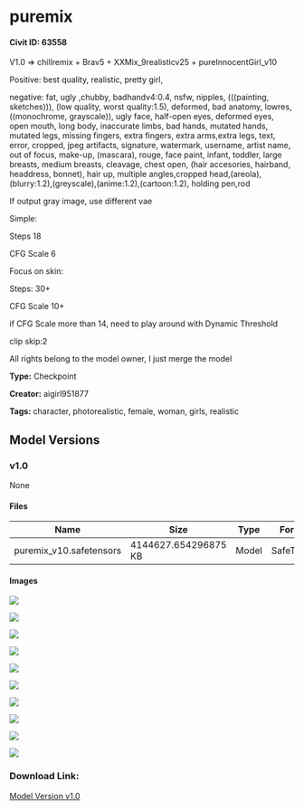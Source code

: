 # puremix

#### Civit ID: 63558

<p>V1.0 =&gt; chillremix + Brav5 + XXMix_9realisticv25 + pureInnocentGirl_v10</p><p></p><p>Positive: best quality, realistic, pretty girl,</p><p>negative: fat, ugly ,chubby, badhandv4:0.4, nsfw, nipples, (((painting, sketches))), (low quality, worst quality:1.5), deformed, bad anatomy, lowres, ((monochrome, grayscale)), ugly face, half-open eyes, deformed eyes, open mouth, long body, inaccurate limbs, bad hands, mutated hands, mutated legs, missing fingers, extra fingers, extra arms,extra legs, text, error, cropped, jpeg artifacts, signature, watermark, username, artist name, out of focus, make-up, (mascara), rouge, face paint, infant, toddler, large breasts, medium breasts, cleavage, chest open, (hair accesories, hairband, headdress, bonnet), hair up, multiple angles,cropped head,(areola), (blurry:1.2),(greyscale),(anime:1.2),(cartoon:1.2), holding pen,rod</p><p></p><p>If output gray image, use different vae</p><p></p><p>Simple:</p><p>Steps 18</p><p>CFG Scale 6</p><p></p><p>Focus on skin:</p><p>Steps: 30+</p><p>CFG Scale 10+</p><p>if CFG Scale more than 14, need to play around with Dynamic Threshold</p><p></p><p>clip skip:2</p><p></p><p>All rights belong to the model owner, I just merge the model</p>

**Type:** Checkpoint

**Creator:** aigirl951877

**Tags:** character, photorealistic, female, woman, girls, realistic

## Model Versions

### v1.0

None

#### Files

| Name | Size | Type | Format | Download Url | AutoV1 | AutoV2 | SHA256 | CRC32 | BLAKE3 |
| --- | --- | --- | --- | --- | --- | --- | --- | --- | --- |
| puremix_v10.safetensors | 4144627.654296875 KB | Model | SafeTensor | https://civitai.com/api/download/models/68113 | 74DED089 | B9D243E986 | B9D243E986BB4D1AA6007C921D02C6F9B6BF1B090CEC17F7C48F26412D4830A9 | E8AF9F12 | 2390AE655F7608275301B5503C322B483CAA00339A2A3FEE696930C95C872CCC |

#### Images

<p><img src="https://image.civitai.com/xG1nkqKTMzGDvpLrqFT7WA/8b98bfb1-1b5d-4518-a206-b7d5b3cdb3de/width=450/759136.jpeg" /></p>

<p><img src="https://image.civitai.com/xG1nkqKTMzGDvpLrqFT7WA/833f363b-d031-4e4f-a29f-896634953b24/width=450/759142.jpeg" /></p>

<p><img src="https://image.civitai.com/xG1nkqKTMzGDvpLrqFT7WA/5269aed7-d0ab-40ac-9b01-8b5d4244286d/width=450/759146.jpeg" /></p>

<p><img src="https://image.civitai.com/xG1nkqKTMzGDvpLrqFT7WA/abbc8fb7-1d82-43bb-b34d-55ac793187e0/width=450/759150.jpeg" /></p>

<p><img src="https://image.civitai.com/xG1nkqKTMzGDvpLrqFT7WA/fad5a6ed-3f5d-4720-ac70-7d00470ce265/width=450/759159.jpeg" /></p>

<p><img src="https://image.civitai.com/xG1nkqKTMzGDvpLrqFT7WA/11ca86fa-fa26-49fc-82b5-1959f1ae2ab0/width=450/759215.jpeg" /></p>

<p><img src="https://image.civitai.com/xG1nkqKTMzGDvpLrqFT7WA/f8f1c016-a4fc-4d60-979a-8def95e4f9c4/width=450/759226.jpeg" /></p>

<p><img src="https://image.civitai.com/xG1nkqKTMzGDvpLrqFT7WA/81394128-58b8-4937-9161-c3cd14fce214/width=450/759227.jpeg" /></p>

<p><img src="https://image.civitai.com/xG1nkqKTMzGDvpLrqFT7WA/94d700a2-e7eb-4f16-8480-1b3c0e01db86/width=450/759228.jpeg" /></p>

<p><img src="https://image.civitai.com/xG1nkqKTMzGDvpLrqFT7WA/506c7149-6ecd-4aab-80d3-411df65ce757/width=450/759256.jpeg" /></p>

### Download Link:

[Model Version v1.0](https://civitai.com/api/download/models/68113)

